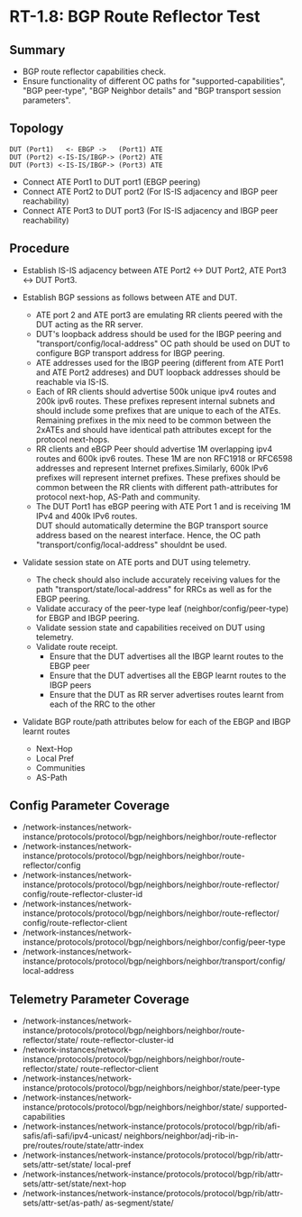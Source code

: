 # RT-1.8: BGP Route Reflector Test

## Summary

*   BGP route reflector capabilities check.
*   Ensure functionality of different OC paths for "supported-capabilities", "BGP peer-type", "BGP
    Neighbor details" and "BGP transport session parameters". 

## Topology

    DUT (Port1)   <- EBGP ->   (Port1) ATE
    DUT (Port2) <-IS-IS/IBGP-> (Port2) ATE
    DUT (Port3) <-IS-IS/IBGP-> (Port3) ATE

*   Connect ATE Port1 to DUT port1 (EBGP peering)
*   Connect ATE Port2 to DUT port2 (For IS-IS adjacency and IBGP peer reachability)
*   Connect ATE Port3 to DUT port3 (For IS-IS adjacency and IBGP peer reachability)

## Procedure

*   Establish IS-IS adjacency between ATE Port2 <-> DUT Port2, ATE Port3 <-> DUT Port3.

*   Establish BGP sessions as follows between ATE and DUT.

    *   ATE port 2 and ATE port3 are emulating RR clients peered with the DUT acting as the RR server.
    *   DUT's loopback address should be used for the IBGP peering and "transport/config/local-address"
        OC path should be used on DUT to configure BGP transport address for IBGP peering.
    *   ATE addresses used for the IBGP peering (different from ATE Port1 and ATE Port2 addreses) and
        DUT loopback addresses should be reachable via IS-IS.
    *   Each of RR clients should advertise 500k unique ipv4 routes and 200k ipv6 routes. These prefixes
        represent internal subnets and should include some prefixes that are unique to each of the ATEs.
        Remaining prefixes in the mix need to be common between the 2xATEs and should have identical path attributes except for the protocol next-hops.  
    *   RR clients and eBGP Peer should advertise 1M overlapping ipv4 routes and 600k ipv6 routes. These
        1M are non RFC1918 or RFC6598 addresses and represent Internet prefixes.Similarly, 600k IPv6
        prefixes will represent internet prefixes. These prefixes should be common between the RR clients
        with different path-attributes for protocol next-hop, AS-Path and community. 
    *   The DUT Port1 has eBGP peering with ATE Port 1 and is receiving 1M IPv4 and 400k IPv6 routes.   
        DUT should automatically determine the BGP transport source address based on the nearest interface.
        Hence, the OC path "transport/config/local-address" shouldnt be used.    

*   Validate session state on ATE ports and DUT using telemetry.
    *   The check should also include accurately receiving values for the path 
        "transport/state/local-address" for RRCs as well as for the EBGP peering.  
    *   Validate accuracy of the peer-type leaf (neighbor/config/peer-type) for EBGP and IBGP peering.
    *   Validate session state and capabilities received on DUT using telemetry.
    *   Validate route receipt.
        *   Ensure that the DUT advertises all the IBGP learnt routes to the EBGP peer
        *   Ensure that the DUT advertises all the EBGP learnt routes to the IBGP peers
        *   Ensure that the DUT as RR server advertises routes learnt from each of the RRC to the other

*   Validate BGP route/path attributes below for each of the EBGP and IBGP learnt routes
    *   Next-Hop
    *   Local Pref
    *   Communities
    *   AS-Path

## Config Parameter Coverage
*   /network-instances/network-instance/protocols/protocol/bgp/neighbors/neighbor/route-reflector
*   /network-instances/network-instance/protocols/protocol/bgp/neighbors/neighbor/route-reflector/config
*   /network-instances/network-instance/protocols/protocol/bgp/neighbors/neighbor/route-reflector/
    config/route-reflector-cluster-id
*   /network-instances/network-instance/protocols/protocol/bgp/neighbors/neighbor/route-reflector/
    config/route-reflector-client
*   /network-instances/network-instance/protocols/protocol/bgp/neighbors/neighbor/config/peer-type
*   /network-instances/network-instance/protocols/protocol/bgp/neighbors/neighbor/transport/config/
    local-address

## Telemetry Parameter Coverage
*   /network-instances/network-instance/protocols/protocol/bgp/neighbors/neighbor/route-reflector/state/
    route-reflector-cluster-id
*   /network-instances/network-instance/protocols/protocol/bgp/neighbors/neighbor/route-reflector/state/
    route-reflector-client
*   /network-instances/network-instance/protocols/protocol/bgp/neighbors/neighbor/state/peer-type
*   /network-instances/network-instance/protocols/protocol/bgp/neighbors/neighbor/state/
    supported-capabilities
*   /network-instances/network-instance/protocols/protocol/bgp/rib/afi-safis/afi-safi/ipv4-unicast/
    neighbors/neighbor/adj-rib-in-pre/routes/route/state/attr-index
*   /network-instances/network-instance/protocols/protocol/bgp/rib/attr-sets/attr-set/state/
    local-pref
*   /network-instances/network-instance/protocols/protocol/bgp/rib/attr-sets/attr-set/state/next-hop
*   /network-instances/network-instance/protocols/protocol/bgp/rib/attr-sets/attr-set/as-path/
    as-segment/state/